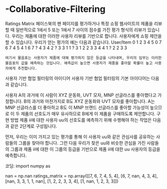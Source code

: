 # -Collaborative-Filtering
Ratings Matrix 페이스북의 팬 페이지를 평가하거나 특정 쇼핑 웹사이트의 제품을 리뷰할 때 일반적으로 1에서 5 또는 1에서 7 사이의 점수를 가진 평가 형식의 리뷰가 있습니다. 우리는 제품에 대한 이러한 사용자 리뷰를 기반으로 합니다. 사용자에게 쇼핑 제안을 할 수 있습니다. 우리가 얻는 평가의 예는 다음과 같습니다.
User/Item	0	1	2	3	4	5
       0	7	6	7	4	5	4
       1	6	7	?	4	3	4
       2	?	3	3	1	1	?
       3	1	2	2	3	3	4
       4	1	?	2	2	3	3
    
    여기서 물음표는 사용자가 제품에 대해 평가하지 않은 등급을 나타내며, 우리의 임무는 이러한 물음표의 값을 예측하는 것입니다. 예측값이 높으면 사용자가 제품을 좋아할 확률이 높고 사용자에게 추천합니다.


사용자 기반 협업 필터링의 아이디어
사용자 기반 협업 필터링의 기본 아이디어는 다음과 같습니다.

사용자 A의 과거에 이 사람이 XYZ 운동화, UVT 모자, MNP 선글라스를 좋아했다고 가정합니다. B의 과거와 마찬가지로 B도 XYZ 운동화와 UVT 모자를 좋아합니다. A는 MNP 선글라스를 더 좋아하고 B도 이 MNP 브랜드 선글라스를 좋아할 가능성이 높으므로 이 두 제품의 선호도가 매우 유사하므로 B에게 이 제품을 구매하도록 제안합니다.
구현 방법
제품 ii에 대한 사용자 uu의 선호도를 예측하기 위해 수행해야 하는 작업은 다음과 같은 2단계로 구성됩니다.

먼저, 우리는 이미 가지고 있는 평가를 통해 이 사용자 uu와 같은 관심사를 공유하는 사람들의 그룹을 찾아야 합니다.
그런 다음 우리가 찾은 uu와 비슷한 관심을 가진 사람들의 그룹과 제품 ii에 대한 이 그룹의 등급을 기반으로 제품 ii에 대한 uu 사용자의 등급을 예측합니다.

코딩:
import numpy as 

nan = np.nan 
ratings_matrix = np.array([[7, 6, 7, 4, 5, 4], 
                           [6, 7, nan, 4, 3, 4],
                           [nan, 3, 3, 1, 1, nan],
                           [1, 2, 2, 3, 3, 4],
                           [1, nan, 1, 2, 3, 3]])
